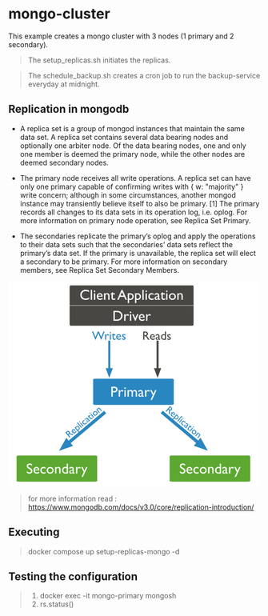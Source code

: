# mongo-cluster

This example creates a mongo cluster with 3 nodes (1 primary and 2 secondary).

> The setup_replicas.sh initiates the replicas.

> The schedule_backup.sh creates a cron job to run the backup-service everyday at midnight.

## Replication in mongodb

-  A replica set is a group of mongod instances that maintain the same data set. A replica set contains several data bearing nodes and optionally one arbiter node. Of the data bearing nodes, one and only one member is deemed the primary node, while the other nodes are deemed secondary nodes.

- The primary node receives all write operations. A replica set can have only one primary capable of confirming writes with { w: "majority" } write concern; although in some circumstances, another mongod instance may transiently believe itself to also be primary. [1] The primary records all changes to its data sets in its operation log, i.e. oplog. For more information on primary node operation, see Replica Set Primary.

- The secondaries replicate the primary’s oplog and apply the operations to their data sets such that the secondaries’ data sets reflect the primary’s data set. If the primary is unavailable, the replica set will elect a secondary to be primary. For more information on secondary members, see Replica Set Secondary Members.


![Replication in Mongodb](images/image.png)


> for more information read : https://www.mongodb.com/docs/v3.0/core/replication-introduction/


## Executing

> docker compose up setup-replicas-mongo -d

## Testing the configuration

> 1. docker exec -it mongo-primary mongosh
> 2. rs.status()